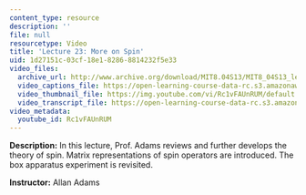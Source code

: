 ```yaml
---
content_type: resource
description: ''
file: null
resourcetype: Video
title: 'Lecture 23: More on Spin'
uid: 1d27151c-03cf-18e1-8286-8814232f5e33
video_files:
  archive_url: http://www.archive.org/download/MIT8.04S13/MIT8_04S13_lec23_300k.mp4
  video_captions_file: https://open-learning-course-data-rc.s3.amazonaws.com/8-04-quantum-physics-i-spring-2013/1ed3246f71f658d081f9c43429b1348a_Rc1vFAUnRUM.vtt
  video_thumbnail_file: https://img.youtube.com/vi/Rc1vFAUnRUM/default.jpg
  video_transcript_file: https://open-learning-course-data-rc.s3.amazonaws.com/8-04-quantum-physics-i-spring-2013/d381af5cca8b70fb5560ebfdb4c0169d_Rc1vFAUnRUM.pdf
video_metadata:
  youtube_id: Rc1vFAUnRUM
---
```


**Description:** In this lecture, Prof. Adams reviews and further develops the theory of spin. Matrix representations of spin operators are introduced. The box apparatus experiment is revisited.

**Instructor:** Allan Adams